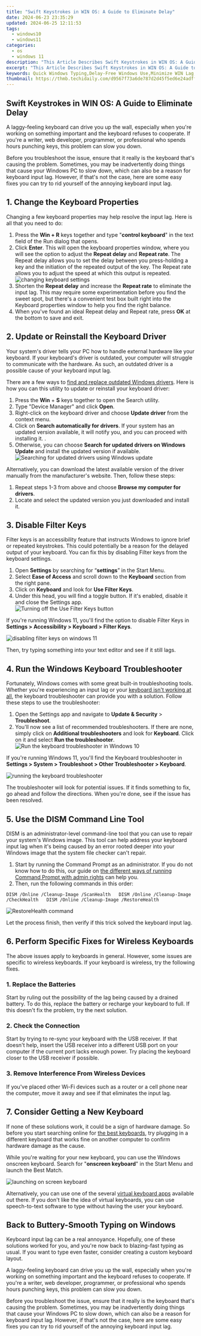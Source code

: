 ```yaml
---
title: "Swift Keystrokes in WIN OS: A Guide to Eliminate Delay"
date: 2024-06-23 23:35:29
updated: 2024-06-25 12:11:53
tags:
  - windows10
  - windows11
categories:
  - os
  - windows 11
description: "This Article Describes Swift Keystrokes in WIN OS: A Guide to Eliminate Delay"
excerpt: "This Article Describes Swift Keystrokes in WIN OS: A Guide to Eliminate Delay"
keywords: Quick Windows Typing,Delay-Free Windows Use,Minimize WIN Lag,Swift Keyboard Windows,Efficient Windows Input,Fast Windows Keys,Reduce Type Delay OS
thumbnail: https://thmb.techidaily.com/d9567f73a6de787d2d45f5ed6e24adff2914444a4a5e563757f01047c1bbc480.jpg
---
```


## Swift Keystrokes in WIN OS: A Guide to Eliminate Delay

 A laggy-feeling keyboard can drive you up the wall, especially when you're working on something important and the keyboard refuses to cooperate. If you're a writer, web developer, programmer, or professional who spends hours punching keys, this problem can slow you down.

 Before you troubleshoot the issue, ensure that it really is the keyboard that's causing the problem. Sometimes, you may be inadvertently doing things that cause your Windows PC to slow down, which can also be a reason for keyboard input lag. However, if that's not the case, here are some easy fixes you can try to rid yourself of the annoying keyboard input lag.

## 1\. Change the Keyboard Properties

 Changing a few keyboard properties may help resolve the input lag. Here is all that you need to do:

1. Press the **Win + R** keys together and type "**control keyboard**" in the text field of the Run dialog that opens.
2. Click **Enter**. This will open the keyboard properties window, where you will see the option to adjust the **Repeat delay** and **Repeat rate**. The Repeat delay allows you to set the delay between you press-holding a key and the initiation of the repeated output of the key. The Repeat rate allows you to adjust the speed at which this output is repeated.  
![changing keyboard settings](https://static1.makeuseofimages.com/wordpress/wp-content/uploads/2022/05/keyboard-settings.jpg)
3. Shorten the **Repeat delay** and increase the **Repeat rate** to eliminate the input lag. This may require some experimentation before you find the sweet spot, but there's a convenient test box built right into the Keyboard properties window to help you find the right balance.
4. When you've found an ideal Repeat delay and Repeat rate, press **OK** at the bottom to save and exit.

## 2\. Update or Reinstall the Keyboard Driver

 Your system's driver tells your PC how to handle external hardware like your keyboard. If your keyboard's driver is outdated, your computer will struggle to communicate with the hardware. As such, an outdated driver is a possible cause of your keyboard input lag.

 There are a few ways to [find and replace outdated Windows drivers](https://www.makeuseof.com/tag/find-replace-outdated-windows-drivers/). Here is how you can this utility to update or reinstall your keyboard driver:

1. Press the **Win** \+ **S** keys together to open the Search utility.
2. Type "Device Manager" and click **Open**.
3. Right-click on the keyboard driver and choose **Update driver** from the context menu.
4. Click on **Search automatically for drivers**. If your system has an updated version available, it will notify you, and you can proceed with installing it. .
5. Otherwise, you can choose **Search for updated drivers on Windows Update** and install the updated version if available.  
![Searching for updated drivers using Windows update](https://static1.makeuseofimages.com/wordpress/wp-content/uploads/2023/08/search-for-updated-drivers.jpg)

 Alternatively, you can download the latest available version of the driver manually from the manufacturer's website. Then, follow these steps:

1. Repeat steps 1-3 from above and choose **Browse my computer for drivers**.
2. Locate and select the updated version you just downloaded and install it.

## 3\. Disable Filter Keys

 Filter keys is an accessibility feature that instructs Windows to ignore brief or repeated keystrokes. This could potentially be a reason for the delayed output of your keyboard. You can fix this by disabling Filter keys from the keyboard settings.

1. Open **Settings** by searching for “**settings**” in the Start Menu.
2. Select **Ease of Access** and scroll down to the **Keyboard** section from the right pane.
3. Click on **Keyboard** and look for **Use Filter Keys**.
4. Under this head, you will find a toggle button. If it's enabled, disable it and close the Settings app.  
![Turning off the Use Filter Keys button](https://static1.makeuseofimages.com/wordpress/wp-content/uploads/2023/02/turning-off-the-use-filter-keys-button.jpg)

 If you're running Windows 11, you'll find the option to disable Filter Keys in **Settings > Accessibility > Keyboard > Filter Keys**.

![disabling filter keys on windows 11](https://static1.makeuseofimages.com/wordpress/wp-content/uploads/2022/05/update.jpg)

 Then, try typing something into your text editor and see if it still lags.

## 4\. Run the Windows Keyboard Troubleshooter

 Fortunately, Windows comes with some great built-in troubleshooting tools. Whether you're experiencing an input lag or your [keyboard isn't working at all](https://www.makeuseof.com/tag/laptop-keyboard-not-working/), the keyboard troubleshooter can provide you with a solution. Follow these steps to use the troubleshooter:

1. Open the Settings app and navigate to **Update & Security** \> **Troubleshoot**.
2. You'll now see a list of recommended troubleshooters. If there are none, simply click on **Additional troubleshooters** and look for **Keyboard**. Click on it and select **Run the troubleshooter**.  
![Run the keyboard troubleshooter in Windows 10](https://static1.makeuseofimages.com/wordpress/wp-content/uploads/2023/08/keyboard-troubleshooter-1.jpg)

 If you're running Windows 11, you'll find the Keyboard troubleshooter in **Settings > System > Troubleshoot > Other Troubleshooter > Keyboard**.

![running the keyboard troubleshooter](https://static1.makeuseofimages.com/wordpress/wp-content/uploads/2022/05/keyboard-troubleshooter.jpg)

 The troubleshooter will look for potential issues. If it finds something to fix, go ahead and follow the directions. When you're done, see if the issue has been resolved.

## 5\. Use the DISM Command Line Tool

 DISM is an administrator-level command-line tool that you can use to repair your system's Windows image. This tool can help address your keyboard input lag when it's being caused by an error rooted deeper into your Windows image that the system file checker can't repair.

1. Start by running the Command Prompt as an administrator. If you do not know how to do this, our guide on [the different ways of running Command Prompt with admin rights](https://www.makeuseof.com/windows-run-command-prompt-admin/) can help you.
2. Then, run the following commands in this order:

`DISM /Online /Cleanup-Image /ScanHealth  
DISM /Online /Cleanup-Image /CheckHealth  
DISM /Online /Cleanup-Image /RestoreHealth`

![RestoreHealth command](https://static1.makeuseofimages.com/wordpress/wp-content/uploads/2022/08/dism-online-restore-health.jpg)

 Let the process finish, then verify if this trick solved the keyboard input lag.

## 6\. Perform Specific Fixes for Wireless Keyboards

 The above issues apply to keyboards in general. However, some issues are specific to wireless keyboards. If your keyboard is wireless, try the following fixes.

### 1\. Replace the Batteries

 Start by ruling out the possibility of the lag being caused by a drained battery. To do this, replace the battery or recharge your keyboard to full. If this doesn't fix the problem, try the next solution.

### 2\. Check the Connection

 Start by trying to re-sync your keyboard with the USB receiver. If that doesn't help, insert the USB receiver into a different USB port on your computer if the current port lacks enough power. Try placing the keyboard closer to the USB receiver if possible.

### 3\. Remove Interference From Wireless Devices

 If you've placed other Wi-Fi devices such as a router or a cell phone near the computer, move it away and see if that eliminates the input lag.

## 7\. Consider Getting a New Keyboard

 If none of these solutions work, it could be a sign of hardware damage. So before you start searching online for [the best keyboards](https://www.makeuseof.com/tag/best-wireless-mouse-and-keyboard/), try plugging in a different keyboard that works fine on another computer to confirm hardware damage as the cause.

 While you're waiting for your new keyboard, you can use the Windows onscreen keyboard. Search for "**onscreen keyboard**" in the Start Menu and launch the Best Match.

![launching on screen keyboard](https://static1.makeuseofimages.com/wordpress/wp-content/uploads/2022/05/on-screen-keyboard.jpg)

 Alternatively, you can use one of the several [virtual keyboard apps](https://www.makeuseof.com/windows-best-virtual-keyboards/) available out there. If you don't like the idea of virtual keyboards, you can use speech-to-text software to type without having the user your keyboard.

## Back to Buttery-Smooth Typing on Windows

 Keyboard input lag can be a real annoyance. Hopefully, one of these solutions worked for you, and you're now back to blazing-fast typing as usual. If you want to type even faster, consider creating a custom keyboard layout.

 A laggy-feeling keyboard can drive you up the wall, especially when you're working on something important and the keyboard refuses to cooperate. If you're a writer, web developer, programmer, or professional who spends hours punching keys, this problem can slow you down.

 Before you troubleshoot the issue, ensure that it really is the keyboard that's causing the problem. Sometimes, you may be inadvertently doing things that cause your Windows PC to slow down, which can also be a reason for keyboard input lag. However, if that's not the case, here are some easy fixes you can try to rid yourself of the annoying keyboard input lag.

